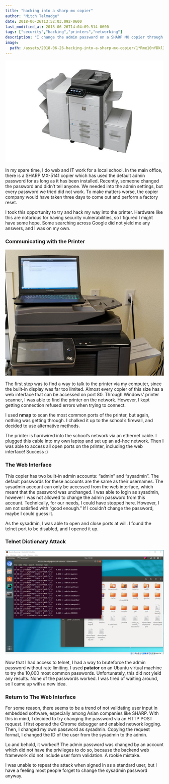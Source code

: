 ```yaml
---
title: "hacking into a sharp mx copier"
author: "Mitch Talmadge"
date: 2018-06-26T13:52:03.092-0600
last_modified_at: 2018-06-26T14:04:09.514-0600
tags: ["security","hacking","printers","networking"]
description: "I change the admin password on a SHARP MX copier through an account that did not have permission to do so."
image:
  path: /assets/2018-06-26-hacking-into-a-sharp-mx-copier/1*Rme10nfDkl3YWvy4eqR7uQ.jpeg
---
```


![](/assets/images/2018-06-26-hacking-into-a-sharp-mx-copier/1*Rme10nfDkl3YWvy4eqR7uQ.jpeg)

In my spare time, I do web and IT work for a local school. In the main office, there is a SHARP MX-5141 copier which has used the default admin password for as long as it has been installed. Recently, someone changed the password and didn’t tell anyone. We needed into the admin settings, but every password we tried did not work. To make matters worse, the copier company would have taken three days to come out and perform a factory reset.

I took this opportunity to try and hack my way into the printer. Hardware like this are notorious for having security vulnerabilities, so I figured I might have some hope. Some searching across Google did not yield me any answers, and I was on my own.
### Communicating with the Printer

![](/assets/images/2018-06-26-hacking-into-a-sharp-mx-copier/1*HyDsQPobWGWWCdmDQSmeNA.jpeg)

The first step was to find a way to talk to the printer via my computer, since the built-in display was far too limited. Almost every copier of this size has a web interface that can be accessed on port 80. Through Windows’ printer scanner, I was able to find the printer on the network. However, I kept getting connection refused errors when trying to connect.

I used **nmap** to scan the most common ports of the printer, but again, nothing was getting through. I chalked it up to the school’s firewall, and decided to use alternative methods.

The printer is hardwired into the school’s network via an ethernet cable. I plugged this cable into my own laptop and set up an ad-hoc network. Then I was able to access all open ports on the printer, including the web interface! Success :)
### The Web Interface

This copier has two built-in admin accounts: “admin” and “sysadmin”. The default passwords for these accounts are the same as their usernames. The sysadmin account can only be accessed from the web interface, which meant that the password was unchanged. I was able to login as sysadmin, however I was not allowed to change the admin password from this account. Technically, for our needs, I could have stopped here. However, I am not satisfied with “good enough.” If I couldn’t change the password, maybe I could guess it.

As the sysadmin, I was able to open and close ports at will. I found the telnet port to be disabled, and I opened it up.
### Telnet Dictionary Attack

![](/assets/images/2018-06-26-hacking-into-a-sharp-mx-copier/1*xtTPiigU5lHuYCjoKoxq-A.png)

Now that I had access to telnet, I had a way to bruteforce the admin password without rate limiting. I used **patator** on an Ubuntu virtual machine to try the 10,000 most common passwords. Unfortunately, this did not yield any results. None of the passwords worked. I was tired of waiting around, so I came up with a new idea.
### Return to The Web Interface

For some reason, there seems to be a trend of not validating user input in embedded software, especially among Asian companies like SHARP. With this in mind, I decided to try changing the password via an HTTP POST request. I first opened the Chrome debugger and enabled network logging. Then, I changed my own password as sysadmin. Copying the request format, I changed the ID of the user from the sysadmin to the admin.

Lo and behold, it worked!! The admin password was changed by an account which did not have the privileges to do so, because the backend web framework did not include user form validation. A rookie mistake.

I was unable to repeat the attack when signed in as a standard user, but I have a feeling most people forget to change the sysadmin password anyway.

